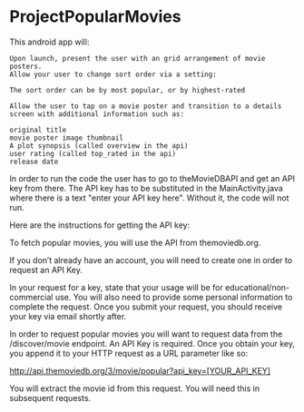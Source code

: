 # ProjectPopularMovies
This android app will:

    Upon launch, present the user with an grid arrangement of movie posters.
    Allow your user to change sort order via a setting:

    The sort order can be by most popular, or by highest-rated

    Allow the user to tap on a movie poster and transition to a details screen with additional information such as:

    original title
    movie poster image thumbnail
    A plot synopsis (called overview in the api)
    user rating (called top_rated in the api)
    release date
    
  In order to run the code the user has to go to theMovieDBAPI and get an API key from there. The API key has to be
  substituted in the MainActivity.java where there is a text "enter your API key here". Without it, the code will
  not run.
  
  Here are the instructions for getting the API key:
  
  To fetch popular movies, you will use the API from themoviedb.org.

  If you don’t already have an account, you will need to create one in order to request an API Key. 

  In your request for a key, state that your usage will be for educational/non-commercial use. 
  You will also need to provide some personal information to complete the request. Once you 
  submit your request, you should receive your key via email shortly after.

  In order to request popular movies you will want to request data from the /discover/movie endpoint. An API Key is required.
  Once you obtain your key, you append it to your HTTP request as a URL parameter like so:

  http://api.themoviedb.org/3/movie/popular?api_key=[YOUR_API_KEY]

  You will extract the movie id from this request. You will need this in subsequent requests.
 
